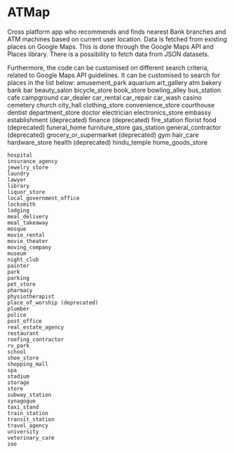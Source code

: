 # ATMap
Cross platform app who recommends and finds nearest Bank branches and ATM machines based on current user location. Data is fetched from existing places on Google Maps. This is done through the Google Maps API and Places library. There is a possibility to fetch data from JSON datasets. 

Furthermore, the code can be customised on different search criteria, related to Google Maps API guidelines. It can be customised to search for places in the list below:
    amusement_park
    aquarium
    art_gallery
    atm
    bakery
    bank
    bar
    beauty_salon
    bicycle_store
    book_store
    bowling_alley
    bus_station
    cafe
    campground
    car_dealer
    car_rental
    car_repair
    car_wash
    casino
    cemetery
    church
    city_hall
    clothing_store
    convenience_store
    courthouse
    dentist
    department_store
    doctor
    electrician
    electronics_store
    embassy
    establishment (deprecated)
    finance (deprecated)
    fire_station
    florist
    food (deprecated)
    funeral_home
    furniture_store
    gas_station
    general_contractor (deprecated)
    grocery_or_supermarket (deprecated)
    gym
    hair_care
    hardware_store
    health (deprecated)
    hindu_temple
    home_goods_store

    hospital
    insurance_agency
    jewelry_store
    laundry
    lawyer
    library
    liquor_store
    local_government_office
    locksmith
    lodging
    meal_delivery
    meal_takeaway
    mosque
    movie_rental
    movie_theater
    moving_company
    museum
    night_club
    painter
    park
    parking
    pet_store
    pharmacy
    physiotherapist
    place_of_worship (deprecated)
    plumber
    police
    post_office
    real_estate_agency
    restaurant
    roofing_contractor
    rv_park
    school
    shoe_store
    shopping_mall
    spa
    stadium
    storage
    store
    subway_station
    synagogue
    taxi_stand
    train_station
    transit_station
    travel_agency
    university
    veterinary_care
    zoo



